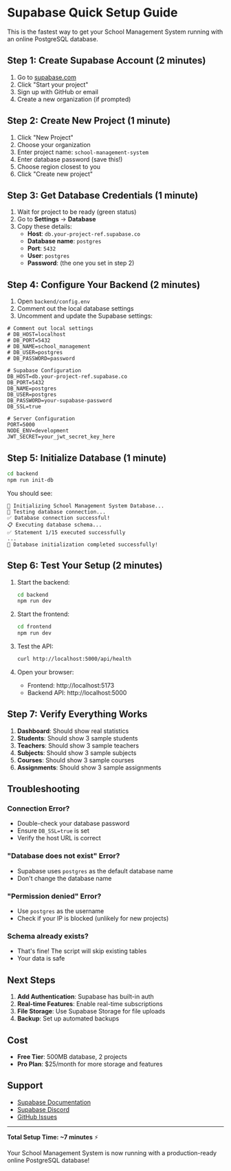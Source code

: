 # Supabase Quick Setup Guide

This is the fastest way to get your School Management System running with an online PostgreSQL database.

## Step 1: Create Supabase Account (2 minutes)

1. Go to [supabase.com](https://supabase.com)
2. Click "Start your project"
3. Sign up with GitHub or email
4. Create a new organization (if prompted)

## Step 2: Create New Project (1 minute)

1. Click "New Project"
2. Choose your organization
3. Enter project name: `school-management-system`
4. Enter database password (save this!)
5. Choose region closest to you
6. Click "Create new project"

## Step 3: Get Database Credentials (1 minute)

1. Wait for project to be ready (green status)
2. Go to **Settings** → **Database**
3. Copy these details:
   - **Host**: `db.your-project-ref.supabase.co`
   - **Database name**: `postgres`
   - **Port**: `5432`
   - **User**: `postgres`
   - **Password**: (the one you set in step 2)

## Step 4: Configure Your Backend (2 minutes)

1. Open `backend/config.env`
2. Comment out the local database settings
3. Uncomment and update the Supabase settings:

```env
# Comment out local settings
# DB_HOST=localhost
# DB_PORT=5432
# DB_NAME=school_management
# DB_USER=postgres
# DB_PASSWORD=password

# Supabase Configuration
DB_HOST=db.your-project-ref.supabase.co
DB_PORT=5432
DB_NAME=postgres
DB_USER=postgres
DB_PASSWORD=your-supabase-password
DB_SSL=true

# Server Configuration
PORT=5000
NODE_ENV=development
JWT_SECRET=your_jwt_secret_key_here
```

## Step 5: Initialize Database (1 minute)

```bash
cd backend
npm run init-db
```

You should see:
```
🚀 Initializing School Management System Database...
📡 Testing database connection...
✅ Database connection successful!
📋 Executing database schema...
✅ Statement 1/15 executed successfully
...
🎉 Database initialization completed successfully!
```

## Step 6: Test Your Setup (2 minutes)

1. Start the backend:
   ```bash
   cd backend
   npm run dev
   ```

2. Start the frontend:
   ```bash
   cd frontend
   npm run dev
   ```

3. Test the API:
   ```bash
   curl http://localhost:5000/api/health
   ```

4. Open your browser:
   - Frontend: http://localhost:5173
   - Backend API: http://localhost:5000

## Step 7: Verify Everything Works

1. **Dashboard**: Should show real statistics
2. **Students**: Should show 3 sample students
3. **Teachers**: Should show 3 sample teachers
4. **Subjects**: Should show 3 sample subjects
5. **Courses**: Should show 3 sample courses
6. **Assignments**: Should show 3 sample assignments

## Troubleshooting

### Connection Error?
- Double-check your database password
- Ensure `DB_SSL=true` is set
- Verify the host URL is correct

### "Database does not exist" Error?
- Supabase uses `postgres` as the default database name
- Don't change the database name

### "Permission denied" Error?
- Use `postgres` as the username
- Check if your IP is blocked (unlikely for new projects)

### Schema already exists?
- That's fine! The script will skip existing tables
- Your data is safe

## Next Steps

1. **Add Authentication**: Supabase has built-in auth
2. **Real-time Features**: Enable real-time subscriptions
3. **File Storage**: Use Supabase Storage for file uploads
4. **Backup**: Set up automated backups

## Cost

- **Free Tier**: 500MB database, 2 projects
- **Pro Plan**: $25/month for more storage and features

## Support

- [Supabase Documentation](https://supabase.com/docs)
- [Supabase Discord](https://discord.supabase.com)
- [GitHub Issues](https://github.com/supabase/supabase/issues)

---

**Total Setup Time: ~7 minutes** ⚡

Your School Management System is now running with a production-ready online PostgreSQL database!
